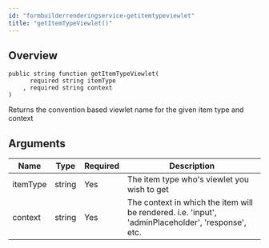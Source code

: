 ```yaml
---
id: "formbuilderrenderingservice-getitemtypeviewlet"
title: "getItemTypeViewlet()"
---
```



## Overview




```luceescript
public string function getItemTypeViewlet(
      required string itemType
    , required string context 
)
```

Returns the convention based viewlet name
for the given item type and context

## Arguments


<div class="table-responsive"><table class="table"><thead><tr><th>Name</th><th>Type</th><th>Required</th><th>Description</th></tr></thead><tbody><tr><td>itemType</td><td>string</td><td>Yes</td><td>The item type who's viewlet you wish to get</td></tr><tr><td>context</td><td>string</td><td>Yes</td><td>The context in which the item will be rendered. i.e. 'input', 'adminPlaceholder', 'response', etc.</td></tr></tbody></table></div>